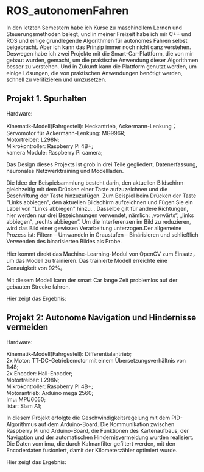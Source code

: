 # ROS_autonomenFahren
  In den letzten Semestern habe ich Kurse zu maschinellem Lernen und Steuerungsmethoden belegt, und in meiner Freizeit habe ich mir C++ und ROS und einige grundlegende Algorithmen für autonomes Fahren selbst beigebracht. Aber ich kann das Prinzip immer noch nicht ganz verstehen. Deswegen habe ich zwei Projekte mit die Smart-Car-Plattform, die von mir gebaut wurden, gemacht, um die praktische Anwendung dieser Algorithmen besser zu verstehen. Und in Zukunft kann die Plattform genutzt werden, um einige Lösungen, die von praktischen Anwendungen benötigt werden, schnell zu verifizieren und umzusetzen.

## Projekt 1. Spurhalten

Hardware:  

  Kinematik-Modell(Fahrgestell): Heckantrieb, Ackermann-Lenkung；  
  Servomotor für Ackermann-Lenkung: MG996R;  
  Motortreiber: L298N;  
  Mikrokontroller: Raspberry Pi 4B+;  
  kamera Module: Raspberry Pi camera;  
  
  Das Design dieses Projekts ist grob in drei Teile gegliedert, Datenerfassung, neuronales Netzwerktraining und Modellladen.
  
  Die Idee der Beispielsammlung besteht darin, den aktuellen Bildschirm gleichzeitig mit dem Drücken einer Taste aufzuzeichnen und die Beschriftung der Taste hinzuzufügen. Zum Beispiel beim Drücken der Taste "Links abbiegen", den aktuellen Bildschirm aufzeichnen und Fügen Sie ein Label von "Links abbiegen" hinzu. . Dasselbe gilt für andere Richtungen, hier werden nur drei Bezeichnungen verwendet, nämlich: „vorwärts“, „links abbiegen“, „rechts abbiegen“. Um die Interferenzen im Bild zu reduzieren, wird das Bild einer gewissen Verarbeitung unterzogen.Der allgemeine Prozess ist: Filtern – Umwandeln in Graustufen – Binärisieren und schließlich Verwenden des binarisierten Bildes als Probe.
  
  Hier kommt direkt das Machine-Learning-Modul von OpenCV zum Einsatz，um das Modell zu trainieren. Das trainierte Modell erreichte eine Genauigkeit von 92%。
  
  Mit diesem Modell kann der smart Car lange Zeit problemlos auf der gebauten Strecke fahren. 
  
  Hier zeigt das Ergebnis:
  

## Projekt 2: Autonome Navigation und Hindernisse vermeiden

Hardware:  

  Kinematik-Modell(Fahrgestell): Differentialantrieb;  
  2x Motor: TT-DC-Getriebemotor mit einem Übersetzungsverhältnis von 1:48;  
  2x Encoder: Hall-Encoder;  
  Motortreiber: L298N;  
  Mikrokontroller: Raspberry Pi 4B+;  
  Motorantrieb: Arduino mega 2560;  
  Imu: MPU6050;  
  lidar: Slam A1;  
  
In diesem Projekt erfolgte die Geschwindigkeitsregelung mit dem PID-Algorithmus auf dem Arduino-Board. Die Kommunikation zwischen Raspberry Pi und Arduino-Board, die Funktionen des Kartenaufbaus, der Navigation und der automatischen Hindernisvermeidung wurden realisiert. Die Daten vom imu, die durch Kalmanfilter gefiltert werden, mit den Encoderdaten fusioniert, damit der Kilometerzähler optimiert wurde.  

Hier zeigt das Ergebnis:
  

  

  
  
  
